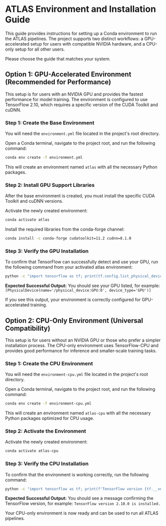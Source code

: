 # ATLAS Environment and Installation Guide

This guide provides instructions for setting up a Conda environment to run the ATLAS pipelines. The project supports two distinct workflows: a GPU-accelerated setup for users with compatible NVIDIA hardware, and a CPU-only setup for all other users.

Please choose the guide that matches your system.

## Option 1: GPU-Accelerated Environment (Recommended for Performance)

This setup is for users with an NVIDIA GPU and provides the fastest performance for model training. The environment is configured to use TensorFlow 2.10, which requires a specific version of the CUDA Toolkit and cuDNN.

### Step 1: Create the Base Environment

You will need the `environment.yml` file located in the project's root directory.

Open a Conda terminal, navigate to the project root, and run the following command:

```bash
conda env create -f environment.yml
```

This will create an environment named `atlas` with all the necessary Python packages.

### Step 2: Install GPU Support Libraries

After the base environment is created, you must install the specific CUDA Toolkit and cuDNN versions.

Activate the newly created environment:

```bash
conda activate atlas
```

Install the required libraries from the conda-forge channel:

```bash
conda install -c conda-forge cudatoolkit=11.2 cudnn=8.1.0
```

### Step 3: Verify the GPU Installation

To confirm that TensorFlow can successfully detect and use your GPU, run the following command from your activated atlas environment:

```bash
python -c "import tensorflow as tf; print(tf.config.list_physical_devices('GPU'))"
```

**Expected Successful Output:**
You should see your GPU listed, for example: `[PhysicalDevice(name='/physical_device:GPU:0', device_type='GPU')]`

If you see this output, your environment is correctly configured for GPU-accelerated training.

## Option 2: CPU-Only Environment (Universal Compatibility)

This setup is for users without an NVIDIA GPU or those who prefer a simpler installation process. The CPU-only environment uses TensorFlow-CPU and provides good performance for inference and smaller-scale training tasks.

### Step 1: Create the CPU Environment

You will need the `environment-cpu.yml` file located in the project's root directory.

Open a Conda terminal, navigate to the project root, and run the following command:

```bash
conda env create -f environment-cpu.yml
```

This will create an environment named `atlas-cpu` with all the necessary Python packages optimized for CPU usage.

### Step 2: Activate the Environment

Activate the newly created environment:

```bash
conda activate atlas-cpu
```

### Step 3: Verify the CPU Installation

To confirm that the environment is working correctly, run the following command:

```bash
python -c "import tensorflow as tf; print(f'TensorFlow version {tf.__version__} is installed.')"
```

**Expected Successful Output:**
You should see a message confirming the TensorFlow version, for example: `TensorFlow version 2.10.0 is installed.`

Your CPU-only environment is now ready and can be used to run all ATLAS pipelines.